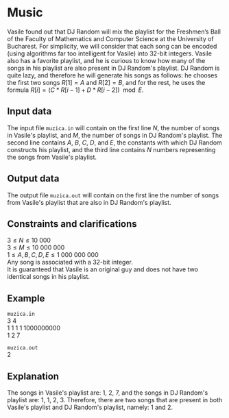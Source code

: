 # Music

Vasile found out that DJ Random will mix the playlist for the Freshmen’s Ball of the Faculty of Mathematics and Computer Science at the University of Bucharest. For simplicity, we will consider that each song can be encoded (using algorithms far too intelligent for Vasile) into 32-bit integers. Vasile also has a favorite playlist, and he is curious to know how many of the songs in his playlist are also present in DJ Random's playlist. DJ Random is quite lazy, and therefore he will generate his songs as follows: he chooses the first two songs $R[1] = A$ and $R[2] = B$, and for the rest, he uses the formula $R[i] = (C * R[i - 1] + D * R[i - 2]) \mod E$.

## Input data

The input file `muzica.in` will contain on the first line $N$, the number of songs in Vasile's playlist, and $M$, the number of songs in DJ Random's playlist. The second line contains $A$, $B$, $C$, $D$, and $E$, the constants with which DJ Random constructs his playlist, and the third line contains $N$ numbers representing the songs from Vasile's playlist.

## Output data

The output file `muzica.out` will contain on the first line the number of songs from Vasile's playlist that are also in DJ Random's playlist.

## Constraints and clarifications

$3 \leq N \leq 10\ 000$  
$3 \leq M \leq 10\ 000\ 000$  
$1 \leq A, B, C, D, E \leq 1\ 000\ 000\ 000$  
Any song is associated with a 32-bit integer.  
It is guaranteed that Vasile is an original guy and does not have two identical songs in his playlist.

## Example

`muzica.in`  
3 4  
1 1 1 1 1000000000  
1 2 7  

`muzica.out`  
2  

## Explanation

The songs in Vasile's playlist are: $1$, $2$, $7$, and the songs in DJ Random's playlist are: $1$, $1$, $2$, $3$. Therefore, there are two songs that are present in both Vasile's playlist and DJ Random's playlist, namely: $1$ and $2$.